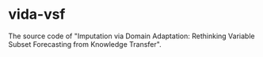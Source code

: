 # vida-vsf
The source code of "Imputation via Domain Adaptation: Rethinking Variable Subset Forecasting from Knowledge Transfer".
